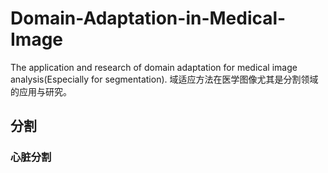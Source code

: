 # Domain-Adaptation-in-Medical-Image
The application and research of domain adaptation for medical image analysis(Especially for segmentation).
域适应方法在医学图像尤其是分割领域的应用与研究。

## 分割

### 心脏分割